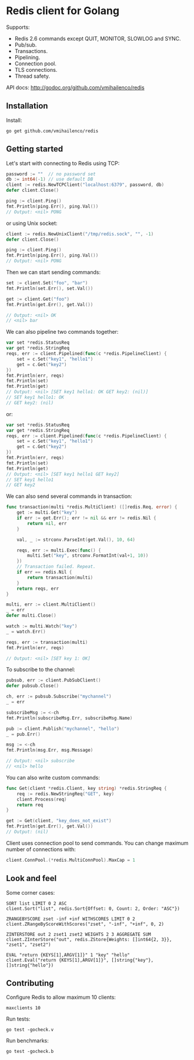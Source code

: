 Redis client for Golang
=======================

Supports:

- Redis 2.6 commands except QUIT, MONITOR, SLOWLOG and SYNC.
- Pub/sub.
- Transactions.
- Pipelining.
- Connection pool.
- TLS connections.
- Thread safety.

API docs: http://godoc.org/github.com/vmihailenco/redis

Installation
------------

Install:

    go get github.com/vmihailenco/redis

Getting started
---------------

Let's start with connecting to Redis using TCP:

```go
password := ""  // no password set
db := int64(-1) // use default DB
client := redis.NewTCPClient("localhost:6379", password, db)
defer client.Close()

ping := client.Ping()
fmt.Println(ping.Err(), ping.Val())
// Output: <nil> PONG
```
or using Unix socket:

```go
client := redis.NewUnixClient("/tmp/redis.sock", "", -1)
defer client.Close()

ping := client.Ping()
fmt.Println(ping.Err(), ping.Val())
// Output: <nil> PONG
```
Then we can start sending commands:

```go
set := client.Set("foo", "bar")
fmt.Println(set.Err(), set.Val())

get := client.Get("foo")
fmt.Println(get.Err(), get.Val())

// Output: <nil> OK
// <nil> bar
```

We can also pipeline two commands together:

```go
var set *redis.StatusReq
var get *redis.StringReq
reqs, err := client.Pipelined(func(c *redis.PipelineClient) {
    set = c.Set("key1", "hello1")
    get = c.Get("key2")
})
fmt.Println(err, reqs)
fmt.Println(set)
fmt.Println(get)
// Output: <nil> [SET key1 hello1: OK GET key2: (nil)]
// SET key1 hello1: OK
// GET key2: (nil)
```
or:

```go
var set *redis.StatusReq
var get *redis.StringReq
reqs, err := client.Pipelined(func(c *redis.PipelineClient) {
    set = c.Set("key1", "hello1")
    get = c.Get("key2")
})
fmt.Println(err, reqs)
fmt.Println(set)
fmt.Println(get)
// Output: <nil> [SET key1 hello1 GET key2]
// SET key1 hello1
// GET key2
```

We can also send several commands in transaction:

```go
func transaction(multi *redis.MultiClient) ([]redis.Req, error) {
    get := multi.Get("key")
    if err := get.Err(); err != nil && err != redis.Nil {
        return nil, err
    }

    val, _ := strconv.ParseInt(get.Val(), 10, 64)

    reqs, err := multi.Exec(func() {
        multi.Set("key", strconv.FormatInt(val+1, 10))
    })
    // Transaction failed. Repeat.
    if err == redis.Nil {
        return transaction(multi)
    }
    return reqs, err
}

multi, err := client.MultiClient()
_ = err
defer multi.Close()

watch := multi.Watch("key")
_ = watch.Err()

reqs, err := transaction(multi)
fmt.Println(err, reqs)

// Output: <nil> [SET key 1: OK]
```

To subscribe to the channel:

```go
pubsub, err := client.PubSubClient()
defer pubsub.Close()

ch, err := pubsub.Subscribe("mychannel")
_ = err

subscribeMsg := <-ch
fmt.Println(subscribeMsg.Err, subscribeMsg.Name)

pub := client.Publish("mychannel", "hello")
_ = pub.Err()

msg := <-ch
fmt.Println(msg.Err, msg.Message)

// Output: <nil> subscribe
// <nil> hello
```

You can also write custom commands:

```go
func Get(client *redis.Client, key string) *redis.StringReq {
    req := redis.NewStringReq("GET", key)
    client.Process(req)
    return req
}

get := Get(client, "key_does_not_exist")
fmt.Println(get.Err(), get.Val())
// Output: (nil)
```

Client uses connection pool to send commands. You can change maximum number of connections with:

```go
client.ConnPool.(*redis.MultiConnPool).MaxCap = 1
```

Look and feel
-------------

Some corner cases:

    SORT list LIMIT 0 2 ASC
    client.Sort("list", redis.Sort{Offset: 0, Count: 2, Order: "ASC"})

    ZRANGEBYSCORE zset -inf +inf WITHSCORES LIMIT 0 2
    client.ZRangeByScoreWithScores("zset", "-inf", "+inf", 0, 2)

    ZINTERSTORE out 2 zset1 zset2 WEIGHTS 2 3 AGGREGATE SUM
    client.ZInterStore("out", redis.ZStore{Weights: []int64{2, 3}}, "zset1", "zset2")

    EVAL "return {KEYS[1],ARGV[1]}" 1 "key" "hello"
    client.Eval("return {KEYS[1],ARGV[1]}", []string{"key"}, []string{"hello"})

Contributing
------------

Configure Redis to allow maximum 10 clients:

    maxclients 10

Run tests:

    go test -gocheck.v

Run benchmarks:

    go test -gocheck.b
